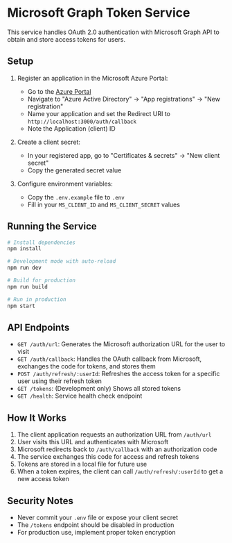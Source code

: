 # Microsoft Graph Token Service

This service handles OAuth 2.0 authentication with Microsoft Graph API to obtain and store access tokens for users.

## Setup

1. Register an application in the Microsoft Azure Portal:

   - Go to the [Azure Portal](https://portal.azure.com)
   - Navigate to "Azure Active Directory" → "App registrations" → "New registration"
   - Name your application and set the Redirect URI to `http://localhost:3000/auth/callback`
   - Note the Application (client) ID

2. Create a client secret:

   - In your registered app, go to "Certificates & secrets" → "New client secret"
   - Copy the generated secret value

3. Configure environment variables:
   - Copy the `.env.example` file to `.env`
   - Fill in your `MS_CLIENT_ID` and `MS_CLIENT_SECRET` values

## Running the Service

```bash
# Install dependencies
npm install

# Development mode with auto-reload
npm run dev

# Build for production
npm run build

# Run in production
npm start
```

## API Endpoints

- `GET /auth/url`: Generates the Microsoft authorization URL for the user to visit
- `GET /auth/callback`: Handles the OAuth callback from Microsoft, exchanges the code for tokens, and stores them
- `POST /auth/refresh/:userId`: Refreshes the access token for a specific user using their refresh token
- `GET /tokens`: (Development only) Shows all stored tokens
- `GET /health`: Service health check endpoint

## How It Works

1. The client application requests an authorization URL from `/auth/url`
2. User visits this URL and authenticates with Microsoft
3. Microsoft redirects back to `/auth/callback` with an authorization code
4. The service exchanges this code for access and refresh tokens
5. Tokens are stored in a local file for future use
6. When a token expires, the client can call `/auth/refresh/:userId` to get a new access token

## Security Notes

- Never commit your `.env` file or expose your client secret
- The `/tokens` endpoint should be disabled in production
- For production use, implement proper token encryption

